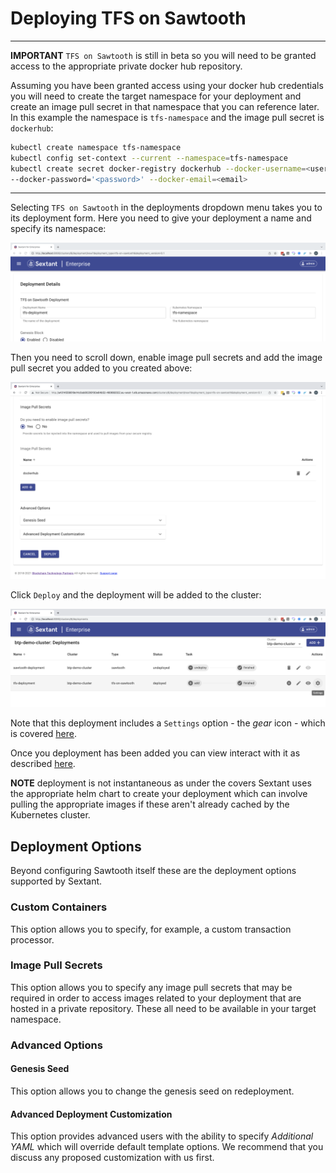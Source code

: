 # Deploying TFS on Sawtooth

-----

__IMPORTANT__ `TFS on Sawtooth` is still in beta so you will need to be granted
access to the appropriate private docker hub repository.

Assuming you have been granted access using your docker hub credentials you will
need to create the target namespace for your deployment and create an image pull
secret in that namespace that you can reference later. In this example the
namespace is `tfs-namespace` and the image pull secret is `dockerhub`:

```bash
kubectl create namespace tfs-namespace
kubectl config set-context --current --namespace=tfs-namespace
kubectl create secret docker-registry dockerhub --docker-username=<username> \
--docker-password='<password>' --docker-email=<email>
```

-----

Selecting `TFS on Sawtooth` in the deployments dropdown menu takes you to
its deployment form. Here you need to give your deployment a name
and specify its namespace:

![Sextant Deployments TFS on Sawtooth Form](../../images/sextant-deployments-tfs-sawtooth-form.png)

Then you need to scroll down, enable image pull secrets and add the image pull
secret you added to you created above:

![Sextant Deployments Sawtooth Deploy](../../images/sextant-deployments-tfs-sawtooth-deploy.png)

Click `Deploy` and the deployment will be added to the cluster:

![Sextant Deployments Sawtooth Added](../../images/sextant-deployments-tfs-sawtooth-added.png)

Note that this deployment includes a `Settings` option - the _gear_ icon - which
is covered [here](tfs-admin.md).

Once you deployment has been added you can view interact with it as described
[here](../management.md#generic-interactions).

__NOTE__ deployment is not instantaneous as under the covers Sextant uses the
appropriate helm chart to create your deployment which can involve pulling the
appropriate images if these aren't already cached by the Kubernetes cluster.

## Deployment Options

Beyond configuring Sawtooth itself these are the deployment options supported by
Sextant.

### Custom Containers

This option allows you to specify, for example, a custom transaction processor.

### Image Pull Secrets

This option allows you to specify any image pull secrets that may be required in
order to access images related to your deployment that are hosted in a private
repository. These all need to be available in your target namespace.

### Advanced Options

#### Genesis Seed

This option allows you to change the genesis seed on redeployment.

#### Advanced Deployment Customization

This option provides advanced users with the ability to specify
_Additional YAML_ which will override default template options. We recommend
that you discuss any proposed customization with us first.
